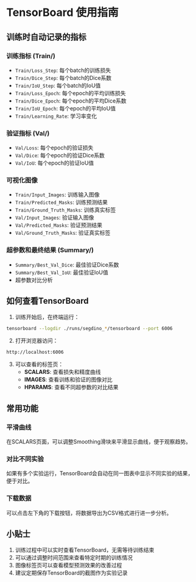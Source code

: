 # TensorBoard 使用指南

## 训练时自动记录的指标

### 训练指标 (Train/)

- `Train/Loss_Step`: 每个batch的训练损失
- `Train/Dice_Step`: 每个batch的Dice系数
- `Train/IoU_Step`: 每个batch的IoU值
- `Train/Loss_Epoch`: 每个epoch的平均训练损失
- `Train/Dice_Epoch`: 每个epoch的平均Dice系数
- `Train/IoU_Epoch`: 每个epoch的平均IoU值
- `Train/Learning_Rate`: 学习率变化

### 验证指标 (Val/)

- `Val/Loss`: 每个epoch的验证损失
- `Val/Dice`: 每个epoch的验证Dice系数
- `Val/IoU`: 每个epoch的验证IoU值

### 可视化图像

- `Train/Input_Images`: 训练输入图像
- `Train/Predicted_Masks`: 训练预测结果
- `Train/Ground_Truth_Masks`: 训练真实标签
- `Val/Input_Images`: 验证输入图像
- `Val/Predicted_Masks`: 验证预测结果
- `Val/Ground_Truth_Masks`: 验证真实标签

### 超参数和最终结果 (Summary/)

- `Summary/Best_Val_Dice`: 最佳验证Dice系数
- `Summary/Best_Val_IoU`: 最佳验证IoU值
- 超参数对比分析

## 如何查看TensorBoard

1. 训练开始后，在终端运行：

```bash
tensorboard --logdir ./runs/segdino_*/tensorboard --port 6006
```

2. 打开浏览器访问：

```
http://localhost:6006
```

3. 可以查看的标签页：
   - **SCALARS**: 查看损失和精度曲线
   - **IMAGES**: 查看训练和验证的图像对比
   - **HPARAMS**: 查看不同超参数的对比结果

## 常用功能

### 平滑曲线

在SCALARS页面，可以调整Smoothing滑块来平滑显示曲线，便于观察趋势。

### 对比不同实验

如果有多个实验运行，TensorBoard会自动在同一图表中显示不同实验的结果，便于对比。

### 下载数据

可以点击左下角的下载按钮，将数据导出为CSV格式进行进一步分析。

## 小贴士

1. 训练过程中可以实时查看TensorBoard，无需等待训练结束
2. 可以通过调整时间范围来查看特定时期的训练情况
3. 图像标签页可以查看模型预测效果的改善过程
4. 建议定期保存TensorBoard的截图作为实验记录
